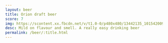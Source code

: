 ```yaml
---
layout: beer
title: Orion draft beer
score: 7
img: https://scontent.xx.fbcdn.net/v/t1.0-0/p480x480/13442135_10154200936788745_6034318375592636488_n.jpg?oh=3db08eaf677adc151bc923b8ed097a83&oe=5877646A
desc: Mild on flavour and smell. A really easy drinking beer
permalink: /beer/:title.html
---
```

